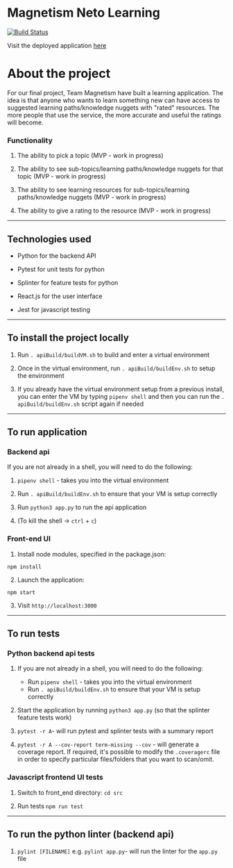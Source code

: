 Magnetism Neto Learning
=======================

[![Build Status](https://travis-ci.com/mattTea/magnetism.svg?branch=master)](https://travis-ci.com/mattTea/magnetism)

Visit the deployed application [here](http://mag-neto.herokuapp.com/)


# About the project

For our final project, Team Magnetism have built a learning application. The idea is that anyone who wants to learn something new can have access to suggested learning paths/knowledge nuggets with "rated" resources. The more people that use the service, the more accurate and useful the ratings will become.


### Functionality

1. The ability to pick a topic (MVP - work in progress)

2. The ability to see sub-topics/learning paths/knowledge nuggets for that topic (MVP - work in progress)

3. The ability to see learning resources for sub-topics/learning paths/knowledge nuggets (MVP - work in progress)

4. The ability to give a rating to the resource (MVP - work in progress)

------

## Technologies used

- Python for the backend API
- Pytest for unit tests for python
- Splinter for feature tests for python

- React.js for the user interface
- Jest for javascript testing

------

## To install the project locally

1. Run `. apiBuild/buildVM.sh` to build and enter a virtual environment

2. Once in the virtual environment, run `. apiBuild/buildEnv.sh` to setup the environment

3. If you already have the virtual environment setup from a previous install, you can enter the VM by typing `pipenv shell` and then you can run the `. apiBuild/buildEnv.sh` script again if needed

------

## To run application

### Backend api

If you are not already in a shell, you will need to do the following:

1. `pipenv shell` - takes you into the virtual environment

2. Run `. apiBuild/buildEnv.sh` to ensure that your VM is setup correctly

3. Run `python3 app.py` to run the api application

4. (To kill the shell -> `ctrl` + `c`)


### Front-end UI

1. Install node modules, specified in the package.json:

```
npm install
```

2. Launch the application:
```
npm start
```

3. Visit `http://localhost:3000`

------

## To run tests

### Python backend api tests

1. If you are not already in a shell, you will need to do the following:
    - Run `pipenv shell` - takes you into the virtual environment
    - Run `. apiBuild/buildEnv.sh` to ensure that your VM is setup correctly

2. Start the application by running `python3 app.py` (so that the splinter feature tests work)

3. `pytest -r A`- will run pytest and splinter tests with a summary report

4. `pytest -r A --cov-report term-missing --cov` - will generate a coverage report. If required, it's possible to modify the `.coveragerc` file in order to specify particular files/folders that you want to scan/omit.  


### Javascript frontend UI tests

1. Switch to front_end directory: `cd src`

2. Run tests `npm run test`

------

## To run the python linter (backend api)

1. `pylint [FILENAME]` e.g. `pylint app.py`- will run the linter for the `app.py` file
